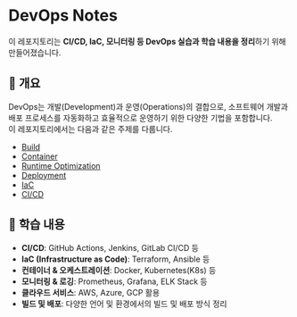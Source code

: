 # DevOps Notes

이 레포지토리는 **CI/CD, IaC, 모니터링 등 DevOps 실습과 학습 내용을 정리**하기 위해 만들어졌습니다.

## 📌 개요

DevOps는 개발(Development)과 운영(Operations)의 결합으로, 소프트웨어 개발과 배포 프로세스를 자동화하고 효율적으로 운영하기 위한 다양한 기법을 포함합니다.  
이 레포지토리에서는 다음과 같은 주제를 다룹니다.

- [Build](./build/)
- [Container](./containers/)
- [Runtime Optimization](./runtime-optimization/)
- [Deployment](./deployment/)
- [IaC](./IaC/)
- [CI/CD](./cicd/)

## 📂 학습 내용

- **CI/CD**: GitHub Actions, Jenkins, GitLab CI/CD 등
- **IaC (Infrastructure as Code)**: Terraform, Ansible 등
- **컨테이너 & 오케스트레이션**: Docker, Kubernetes(K8s) 등
- **모니터링 & 로깅**: Prometheus, Grafana, ELK Stack 등
- **클라우드 서비스**: AWS, Azure, GCP 활용
- **빌드 및 배포**: 다양한 언어 및 환경에서의 빌드 및 배포 방식 정리
